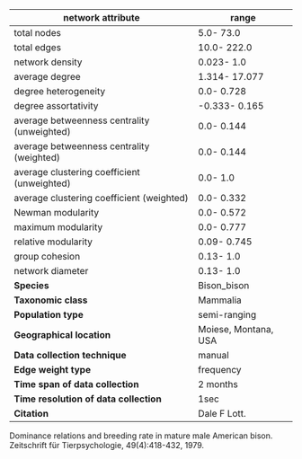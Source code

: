 network attribute|range
---|---
total nodes|5.0- 73.0
total edges|10.0- 222.0
network density|0.023- 1.0
average degree|1.314- 17.077
degree heterogeneity|0.0- 0.728
degree assortativity|-0.333- 0.165
average betweenness centrality (unweighted)|0.0- 0.144
average betweenness centrality (weighted)|0.0- 0.144
average clustering coefficient (unweighted)|0.0- 1.0
average clustering coefficient (weighted)|0.0- 0.332
Newman modularity|0.0- 0.572
maximum modularity|0.0- 0.777
relative modularity|0.09- 0.745
group cohesion|0.13- 1.0
network diameter|0.13- 1.0
**Species**| Bison_bison
**Taxonomic class**| Mammalia
**Population type**| semi-ranging
**Geographical location**| Moiese, Montana, USA
**Data collection technique**| manual 
**Edge weight type**| frequency
**Time span of data collection**| 2 months
**Time resolution of data collection**| 1sec
**Citation**| Dale F Lott.
 Dominance relations and breeding rate in mature male American bison.
 Zeitschrift für Tierpsychologie, 49(4):418-432, 1979.
